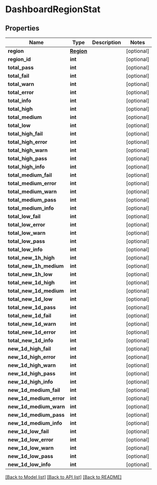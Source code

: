 # DashboardRegionStat

## Properties
Name | Type | Description | Notes
------------ | ------------- | ------------- | -------------
**region** | [**Region**](Region.md) |  | [optional] 
**region_id** | **int** |  | [optional] 
**total_pass** | **int** |  | [optional] 
**total_fail** | **int** |  | [optional] 
**total_warn** | **int** |  | [optional] 
**total_error** | **int** |  | [optional] 
**total_info** | **int** |  | [optional] 
**total_high** | **int** |  | [optional] 
**total_medium** | **int** |  | [optional] 
**total_low** | **int** |  | [optional] 
**total_high_fail** | **int** |  | [optional] 
**total_high_error** | **int** |  | [optional] 
**total_high_warn** | **int** |  | [optional] 
**total_high_pass** | **int** |  | [optional] 
**total_high_info** | **int** |  | [optional] 
**total_medium_fail** | **int** |  | [optional] 
**total_medium_error** | **int** |  | [optional] 
**total_medium_warn** | **int** |  | [optional] 
**total_medium_pass** | **int** |  | [optional] 
**total_medium_info** | **int** |  | [optional] 
**total_low_fail** | **int** |  | [optional] 
**total_low_error** | **int** |  | [optional] 
**total_low_warn** | **int** |  | [optional] 
**total_low_pass** | **int** |  | [optional] 
**total_low_info** | **int** |  | [optional] 
**total_new_1h_high** | **int** |  | [optional] 
**total_new_1h_medium** | **int** |  | [optional] 
**total_new_1h_low** | **int** |  | [optional] 
**total_new_1d_high** | **int** |  | [optional] 
**total_new_1d_medium** | **int** |  | [optional] 
**total_new_1d_low** | **int** |  | [optional] 
**total_new_1d_pass** | **int** |  | [optional] 
**total_new_1d_fail** | **int** |  | [optional] 
**total_new_1d_warn** | **int** |  | [optional] 
**total_new_1d_error** | **int** |  | [optional] 
**total_new_1d_info** | **int** |  | [optional] 
**new_1d_high_fail** | **int** |  | [optional] 
**new_1d_high_error** | **int** |  | [optional] 
**new_1d_high_warn** | **int** |  | [optional] 
**new_1d_high_pass** | **int** |  | [optional] 
**new_1d_high_info** | **int** |  | [optional] 
**new_1d_medium_fail** | **int** |  | [optional] 
**new_1d_medium_error** | **int** |  | [optional] 
**new_1d_medium_warn** | **int** |  | [optional] 
**new_1d_medium_pass** | **int** |  | [optional] 
**new_1d_medium_info** | **int** |  | [optional] 
**new_1d_low_fail** | **int** |  | [optional] 
**new_1d_low_error** | **int** |  | [optional] 
**new_1d_low_warn** | **int** |  | [optional] 
**new_1d_low_pass** | **int** |  | [optional] 
**new_1d_low_info** | **int** |  | [optional] 

[[Back to Model list]](../README.md#documentation-for-models) [[Back to API list]](../README.md#documentation-for-api-endpoints) [[Back to README]](../README.md)


